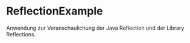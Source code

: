 # ReflectionExample
Anwendung zur Veranschaulichung der Java Reflection und der Library Reflections.
